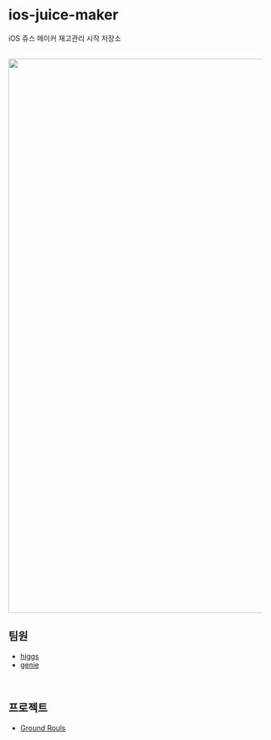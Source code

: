 # ios-juice-maker
iOS 쥬스 메이커 재고관리 시작 저장소
<br />
<br />

<img width="1098" src="https://user-images.githubusercontent.com/39071796/154079820-9ad5de0f-7e21-4399-9bec-3e3318d4e8a7.png"/>

## 팀원
- [higgs](https://github.com/higgs1022)
- [genie](https://github.com/JIINHEO)
<br />

## 프로젝트
- [Ground Rouls](GroundRules.md)
